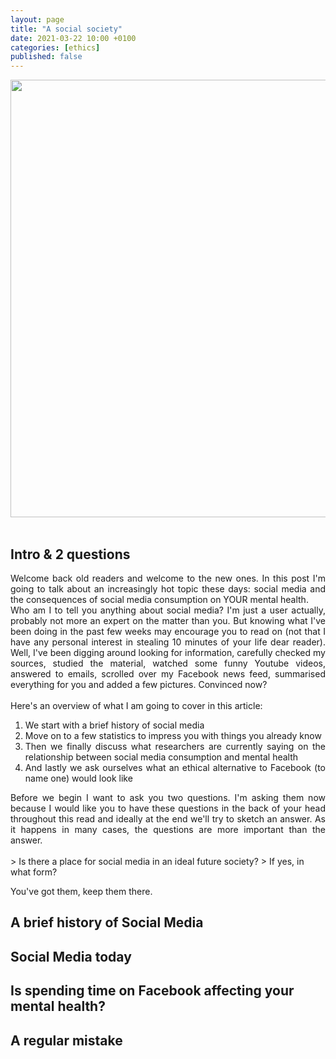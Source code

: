 ```yaml
---
layout: page
title: "A social society"
date: 2021-03-22 10:00 +0100
categories: [ethics]
published: false 
---
```


<div align="center">
<img src="https://cdn.theatlantic.com/thumbor/S1zXuQoWBhoJmFesp0Bj088jz_4=/89x0:4654x2568/1224x689/https://cdn.theatlantic.com/media/img/mt/2016/10/BlackMirror_EP3_nosedive_0101r/original.jpg" width="700"/>
</div>

<!--

## Outline 
1. Nosedive, the Social Dilemma, and our future
- Nosedive is an episode from black mirror ... apparent dystopic future where ... how distant from our reality? 
>The majority of the episodes centre on the grim effects of the dominance of future technologies over human life and present warnings about a future that might be just around the corner. Consequently, the series is read as a depiction of the ‘consequences of unchecked techno-capitalism’ on the lives of individuals in ‘a futuristic, dystopian projection’ of the present.
- Maybe social dilemma here 
- The question here is where are we going? is there any space for social media in a future society? what will it look like? 
2. History of Social Media 
- 
-
-
-
3. Present risks 
- reshaping how human beings initiate and/or maintain any type of social bonds 
- mental health issues ...
4. Potential benefits 
5. Guidelines for ethical development of social media platform
6. Help for present users


Is social media affecting mental health?

- The relationship between digital technology and mental health has been investigated from many perspective.
- These two papers conduct a review of the research on the topic, agreeing on the presence of both benefits and drawbacks related to social media use. 

        The evidence reviewed here is largely inconclusive with respect to impact on children’s physical activity, but indicates that digital technology seems to be beneficial for children’s social relationships. In terms of impact on children’s mental well-being, the most robust studies suggest that the relationship is U-shaped, where no use and excessive use can have a small negative impact on mental well-being, while moderate use can have a small positive impact.

        Today’s children and adolescents are immersed in both traditional and new forms of digital media. Research on traditional media, such as television, has identified health concerns and negative outcomes that correlate with the duration and content of viewing. Over the past decade, the use of digital media, including interactive and social media, has grown, and research evidence suggests that these newer media offer both benefits and risks to the health of children and teenagers. Evidence-based benefits identified from the use of digital and social media include early learning, exposure to new ideas and knowledge, increased opportunities for social contact and support, and new opportunities to access health promotion messages and information. Risks of such media include negative health effects on sleep, attention, and learning; a higher incidence of obesity and depression; exposure to inaccurate, inappropriate, or unsafe content and contacts; and compromised privacy and confidentiality.

- Recently, concerns have been expressed by researchers, clinicians and the public in regard to apparent compulsive behaviours of digital media users. In this recent review evidence for strong correlation of screentime and obesity and higher depressive symptoms was found. 

        We found moderately strong evidence for associations between screentime and greater obesity/adiposity and higher depressive symptoms; moderate evidence for an association between screentime and higher energy intake, less healthy diet quality and poorer quality of life. There was weak evidence for associations of screentime with behaviour problems, anxiety, hyperactivity and inattention, poorer self-esteem, poorer well-being and poorer psychosocial health, metabolic syndrome, poorer cardiorespiratory fitness, poorer cognitive development and lower educational attainments and poor sleep outcomes. 
        There is evidence that higher levels of screentime is associated with a variety of health harms for CYP, with evidence strongest for adiposity, unhealthy diet, depressive symptoms and quality of life. Evidence to guide policy on safe CYP screentime exposure is limited.

- In a study conducted by royal society of public mental health again social media platforms were associated with both positive and negative effects on the well-being of young individuals. 

    	- Potential negative effects: 
		○ anxiety: One in six young people will experience an anxiety disorder at some point in their lives and identified rates of anxiety and depression in young people have increased by 70% over the past 25 years. Compare and despair attitude
		○ Depression: the intensity of the online world - where teens and young adults are constantly contactable, face pressures from unrealistic representations of reality, and deal with online peer pressure - may be responsible for triggering depression or exacerbating existing conditions 
		○ Sleep quality: Numerous studies have shown that increased social media use has a significant association with poor sleep quality in young people - https://www.researchgate.net/publication/308903222_Social_media_use_fear_of_missing_out_and_sleep_outcomes_in_adolescence
		○ body image
		○ cyber-bullying: Ensuring our young people are safe from abuse online via social media must be a top priority for parents, schools and social media companies. 
		○ FoMO: In essence, FoMO is the worry that social events, or otherwise enjoyable activities, may be taking place without you present to enjoy them. FoMO is characterised by the need to be constantly connected with what other people are doing, so as not to miss out. FoMO is associated with lower mood and lower life satisfaction.
	    - Potential positive effects: 
		○ access to other people's experiences: feeling understood. the act of learning about others’ health experiences may be hugely beneficial to those experiencing health issues themselves. Measures to ensure information is credible and can be trusted by young people would need to be in place before social media is used as a means to spread official health information
		○ emotional support and community building: Sharing problems or issues with friends, peers and broader social networks can be met with positive reaction. Nearly seven in 10 teens report receiving support on social media during tough or challenging times. By joining ‘groups’ or ‘pages’ young people can surround themselves with like-minded people and share their thoughts or concerns. These groups may be minorities in the real world, but can build online communities that provide a safe network for young people, such as those from the LGBTQ+ community or ethnic minorities that are at higher risk for compromised mental health. 
		○ self expression and identity: They are able to personalise their profiles and feeds with images, videos and words that express who they are and how they identify with the world around them. 
		○ maintaining and building relationships: strong adolescent friendships can be enhanced by social media interaction, allowing young people to create stronger bonds with people they already know. Social media can also act as a ‘second phase’ of interaction after an initial face-to-face encounter with someone new. This means even the most brief interactions can be continued via social media whereas these relationships may have otherwise been lost. 

- A report published in Clinical Psychological Science in 2018 featured two cross-sectional surveys of 506,820 American high school students, and found that use of digital media was associated with higher rates of depressive symptoms and suicidality

        In two nationally representative surveys of U.S. adolescents in grades 8 through 12 (N = 506,820) and national statistics on suicide deaths for those ages 13 to 18, adolescents’ depressive symptoms, suicide-related outcomes, and suicide rates increased between 2010 and 2015, especially among females. Adolescents who spent more time on new media (including social media and electronic devices such as smartphones) were more likely to report mental health issues, and adolescents who spent more time on nonscreen activities (in-person social interaction, sports/exercise, homework, print media, and attending religious services) were less likely.

-  A 2018 review published in Nature considered that young people may have different experiences online, depending on their socio-economic background, noting lower-income youths may spend up to three hours more per day using digital devices, compared to higher-income youths. They theorised that lower-income youths, who are already vulnerable to mental illness, may be more passive in their online engagements, being more susceptible to negative feedback online, with difficulty self-regulating their digital media use. It concluded that this may be a new form of digital divide between at-risk young people and other young people, pre-existing risks of mental illness becoming amplified among the already vulnerable population



Can we rethink the present to shape the future? Use Twitter to get flying cars? 

In the history of humanity we have been repeating the same mistake over and over again: we inhumanely exploit other people blinded by our self-interest, forgetting that they too can feel and think just like we do. The Spanish colonisation of the Americas in the 16th century is a blatant example of this natural tendency to brutality: it is estimated that around 8 million indigenous people died to the hand of European conquistadores, on the search for land and gold. What has happened in the last 20 years makes no exception: the only difference now is that everyone is getting exploited, even those who profit from it. The modest success of early Social Media sites were the equivalent of Columbus discovery: a new land had just been uncovered, promising to make reach the first digital conquistador daring to conquer it. I believe that just like Columbus, the tech companies did not understand true nature of the change they were about to bring.  

“there was not much thought given to the long-term negative consequences of developing such a platform.” This is exactly the problem with our increased pace of innovation. These companies are too worried about pushing hot new technologies and beating competitors to market so they often times do not look at the long-term effects it could have on society.

-->

<br>

## Intro & 2 questions
<div align="justify">
Welcome back old readers and welcome to the new ones. In this post I'm going to talk about an increasingly hot topic these days: social media and the consequences of social media consumption on YOUR mental health. <br> Who am I to tell you anything about social media? I'm just a user actually, probably not more an expert on the matter than you. But knowing what I've been doing in the past few weeks may encourage you to read on (not that I have any personal interest in stealing 10 minutes of your life dear reader). Well, I've been digging around looking for information, carefully checked my sources, studied the material, watched some funny Youtube videos, answered to emails, scrolled over my Facebook news feed, summarised everything for you and added a few pictures. Convinced now? 
<br>
<br>
Here's an overview of what I am going to cover in this article: 
<br>
<ol>
<li> We start with a brief history of social media</li> 
<li> Move on to a few statistics to impress you with things you already know </li>
<li> Then we finally discuss what researchers are currently saying on the relationship between social media consumption and mental health</li>
<li> And lastly we ask ourselves what an ethical alternative to Facebook (to name one) would look like</li>
</ol>
Before we begin I want to ask you two questions. I'm asking them now because I would like you to have these questions in the back of your head throughout this read and ideally at the end we'll try to sketch an answer. As it happens in many cases, the questions are more important than the answer. <br><br>
 </div>
> Is there a place for social media in an ideal future society?
> If yes, in what form?

You've got them, keep them there.

## A brief history of Social Media 


## Social Media today

## Is spending time on Facebook affecting your mental health?

## A regular mistake

